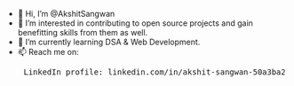 - 👋 Hi, I’m @AkshitSangwan
- 👀 I’m interested in contributing to open source projects and gain benefitting skills from them as well.
- 🌱 I’m currently learning DSA & Web Development.
- 📫 Reach me on:<br>
<pre>    LinkedIn profile: linkedin.com/in/akshit-sangwan-50a3ba204</pre>
<!---
Akshit-Sangwan/Akshit-Sangwan is a ✨ special ✨ repository because its `README.md` (this file) appears on your GitHub profile.
You can click the Preview link to take a look at your changes.
--->

